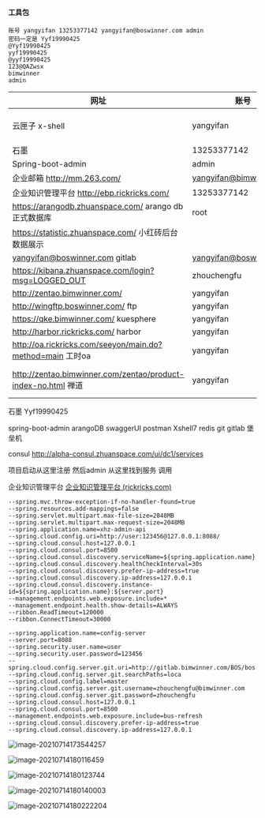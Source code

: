 ####  工具包

~~~
账号 yangyifan 13253377142 yangyifan@boswinner.com admin
密码一定是 Yyf19990425 
@Yyf19990425
yyf19990425
@yyf19990425
123@QAZwsx
bimwinner
admin
~~~





| 网址                                                         | 账号                    | 密码                            |
| ------------------------------------------------------------ | ----------------------- | ------------------------------- |
| 云匣子 x-shell                                               | yangyifan               | @Yyf19990425  或者 @YYf19990425 |
| 石墨                                                         | 13253377142             | Yyf19990425                     |
| Spring-boot-admin                                            | admin                   | admin                           |
| 企业邮箱 http://mm.263.com/                                  | yangyifan@bimwinner.com | yyf19990425                     |
| 企业知识管理平台 http://ebp.rickricks.com/                   | 13253377142             | yyf19990425                     |
| https://arangodb.zhuanspace.com/            arango db 正式数据库 | root                    | 123@QAZwsx                      |
| https://statistic.zhuanspace.com/          小红砖后台数据展示 |                         |                                 |
| yangyifan@boswinner.com   gitlab                             | yangyifan@boswinner.com | yyf19990425                     |
| https://kibana.zhuanspace.com/login?msg=LOGGED_OUT           | zhouchengfu             | 123qaz                          |
| http://zentao.bimwinner.com/                                 | yangyifan               | yyf19990425                     |
| http://wingftp.boswinner.com/   ftp                          | yangyifan               | 123@QAZwsx                      |
| https://qke.bimwinner.com/     kuesphere                     | yangyifan               | 123@QAZwsx                      |
| http://harbor.rickricks.com/     harbor                      | yangyifan               | 123@QAZwsx                      |
| http://oa.rickricks.com/seeyon/main.do?method=main  工时oa   | yangyifan               | @yyf19990425                    |
| http://zentao.bimwinner.com/zentao/product-index-no.html 禅道 | yangyifan               | 123@QAZwsx 或者 yyf19990425     |

石墨    Yyf19990425

spring-boot-admin arangoDB   swaggerUI postman   Xshell7    redis  git   gitlab  堡垒机 

consul http://alpha-consul.zhuanspace.com/ui/dc1/services

项目启动从这里注册 然后admin 从这里找到服务 调用

企业知识管理平台 [企业知识管理平台 (rickricks.com)](http://ebp.rickricks.com/user/login)

~~~
--spring.mvc.throw-exception-if-no-handler-found=true
--spring.resources.add-mappings=false
--spring.servlet.multipart.max-file-size=2048MB
--spring.servlet.multipart.max-request-size=2048MB
--spring.application.name=xhz-admin-api
--spring.cloud.config.uri=http://user:123456@127.0.0.1:8088/
--spring.cloud.consul.host=127.0.0.1
--spring.cloud.consul.port=8500
--spring.cloud.consul.discovery.serviceName=${spring.application.name}
--spring.cloud.consul.discovery.healthCheckInterval=30s
--spring.cloud.consul.discovery.prefer-ip-address=true
--spring.cloud.consul.discovery.ip-address=127.0.0.1
--spring.cloud.consul.discovery.instance-id=${spring.application.name}:${server.port}
--management.endpoints.web.exposure.include=*
--management.endpoint.health.show-details=ALWAYS
--ribbon.ReadTimeout=120000
--ribbon.ConnectTimeout=30000
~~~



~~~
--spring.application.name=config-server
--server.port=8088
--spring.security.user.name=user
--spring.security.user.password=123456
--spring.cloud.config.server.git.uri=http://gitlab.bimwinner.com/BOS/bos.configure.git
--spring.cloud.config.server.git.searchPaths=loca
--spring.cloud.config.label=master
--spring.cloud.config.server.git.username=zhouchengfu@bimwinner.com
--spring.cloud.config.server.git.password=zhouchengfu
--spring.cloud.consul.host=127.0.0.1
--spring.cloud.consul.port=8500
--management.endpoints.web.exposure.include=bus-refresh
--spring.cloud.consul.discovery.prefer-ip-address=true
--spring.cloud.consul.discovery.ip-address=127.0.0.1
~~~























![image-20210714173544257](C:\Users\12980\AppData\Roaming\Typora\typora-user-images\image-20210714173544257.png)

![image-20210714180116459](C:\Users\12980\AppData\Roaming\Typora\typora-user-images\image-20210714180116459.png)

![image-20210714180123744](C:\Users\12980\AppData\Roaming\Typora\typora-user-images\image-20210714180123744.png)

![image-20210714180140003](C:\Users\12980\AppData\Roaming\Typora\typora-user-images\image-20210714180140003.png)

![image-20210714180222204](C:\Users\12980\AppData\Roaming\Typora\typora-user-images\image-20210714180222204.png)
